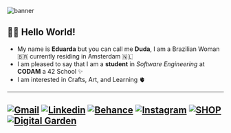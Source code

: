 ![banner](https://blogger.googleusercontent.com/img/b/R29vZ2xl/AVvXsEiz4TXNYoS70ZTGDNt-YBdxvo_OD9AxtWJSPyxTSZKF1tIDGn4ZZo8OgQA-Ouj4BOByf1HMBRAVdcxKXkoRcMbMalTrdT9KkFAeL2GDwOcy3VV_MBSCptiEjnhtRiBphrPbgA8czzT4R6IrtEe29UUxBdX2JqzGW1svC-hSF4EIMdgzj7OIIwLyBkbT7vQ/s1280/code_banner.png)
## 🙋‍♀️ Hello World!
- My name is **Eduarda** but you can call me **Duda**, I am a Brazilian Woman 🇧🇷 currently residing in Amsterdam 🇳🇱 
- I am pleased to say that I am a **student** in _Software Engineering_ at **CODAM** a 42 School ✨
- I am interested in Crafts, Art, and Learning 🫀


---
<a href="mailto:dudamakesthings@gmail.com"><img src="https://img.shields.io/badge/Gmail-orange?style=for-the-badge&amp;logo=gmail&amp;logoColor=white" alt="Gmail" /></a>
<a href="https://www.linkedin.com/in/edooarda/"><img src="https://img.shields.io/badge/Linkedin-orange?style=for-the-badge&amp;logo=Linkedin&amp;logoColor=white" alt="Linkedin" /></a>
<a href="https://www.behance.net/dudamakesthings"><img src="https://img.shields.io/badge/Behance-orange?style=for-the-badge&amp;logo=Behance&amp;logoColor=white" alt="Behance" /></a>
<a href="https://www.instagram.com/dudamakesthings/"><img src="https://img.shields.io/badge/Instagram-orange?style=for-the-badge&amp;logo=instagram&amp;logoColor=white" alt="Instagram" /></a>
<a href="https://www.instagram.com/electricsheepcrafts/"><img src="https://img.shields.io/badge/SHOP-orange?style=for-the-badge&amp;logo=instagram&amp;logoColor=white" alt="SHOP" /></a>
<a href="https://galacticdigitalgarden.notion.site/Galactic-Digital-Garden-7c5de8ce580f48a9b41a05aea295afab?pvs=4"><img src="https://img.shields.io/badge/Digital_Garden-orange?style=for-the-badge&amp;logo=notion&amp;logoColor=white" alt="Digital Garden" /></a>
---

<!---
## 🧠 I am currently learning 
<div>
  <img src="https://cdn.jsdelivr.net/gh/devicons/devicon/icons/c/c-line.svg" width="40" height="40"/>
  <img src="https://cdn.jsdelivr.net/gh/devicons/devicon/icons/html5/html5-plain-wordmark.svg" width="40" height="40"/>
  <img src="https://cdn.jsdelivr.net/gh/devicons/devicon/icons/css3/css3-plain-wordmark.svg" width="40" height="40"/>
  <img src="https://cdn.jsdelivr.net/gh/devicons/devicon/icons/javascript/javascript-original.svg" width="40" height="40"/>
  <img src="https://cdn.jsdelivr.net/gh/devicons/devicon/icons/hugo/hugo-original-wordmark.svg" width="60" height="40"/>
  
</div>

## 💻 I am currently working on
- **Rank 02** of Codam's Path
- **[My Blog/Website page](https://dudamakesthings.github.io/)** using [HUGO](https://gohugo.io/) and Markdown language ~ in the distance future I want to make my own theme ~
- **Creative Coding** (using [P5js library](https://p5js.org/)) and **[CSS Art](https://codepen.io/dudamakesthings)**! 💖 ~ Nothing to share yet ~
- **Web Development** Course [The Odin Project](https://www.theodinproject.com/) ~ sloooooowly working ~

--- 
 [![Gmail](https://img.shields.io/static/v1?label=&message=Gmail&color=orange&logo=gmail&logoColor=white)](mailto:dudamakesthings@gmail.com)
 [![Instagram](https://img.shields.io/static/v1?label=&message=Instagram&color=orange&logo=instagram&logoColor=white)](https://www.instagram.com/dudamakesthings)
 [![Shop](https://img.shields.io/static/v1?label=&message=Shop&color=orange&logo=instagram&logoColor=white)](https://www.instagram.com/electricsheepcrafts/)
 [![Linkedin](https://img.shields.io/static/v1?label=&message=Linkedin&color=orange&logo=linkedin&logoColor=white)](https://www.linkedin.com/in/edooarda/)
 [![Behance](https://img.shields.io/static/v1?label=&message=Behance&color=orange&logo=behance&logoColor=white)](https://www.behance.net/dudamakesthings)
 [![Digital Garden](https://img.shields.io/badge/Digital_Garden-orange?logo=notion)](https://galacticdigitalgarden.notion.site/Galactic-Digital-Garden-7c5de8ce580f48a9b41a05aea295afab?pvs=4)
 
dudamakesthings/dudamakesthings is a ✨ special ✨ repository because its `README.md` (this file) appears on your GitHub profile.
You can click the Preview link to take a look at your changes.

- 👋 Hi, I’m @dudamakesthings
- 👀 I’m interested in ...
- 🌱 I’m currently learning ...
- 💞️ I’m looking to collaborate on ...
- 📫 How to reach me ...
--->
